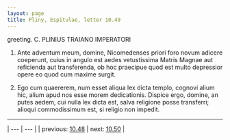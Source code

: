 ```yaml
---
layout: page
title: Pliny, Espitulae, letter 10.49
---
```


greeting. C. PLINIUS TRAIANO IMPERATORI



1. Ante adventum meum, domine, Nicomedenses priori foro novum adicere coeperunt, cuius in angulo est aedes vetustissima Matris Magnae aut reficienda aut transferenda, ob hoc praecipue quod est multo depressior opere eo quod cum maxime surgit.



2. Ego cum quaererem, num esset aliqua lex dicta templo, cognovi alium hic, alium apud nos esse morem dedicationis. Dispice ergo, domine, an putes aedem, cui nulla lex dicta est, salva religione posse transferri; alioqui commodissimum est, si religio non impedit.



---

| --- | --- |
| previous: [10.48](../10.48/) | next: [10.50](../10.50/) |